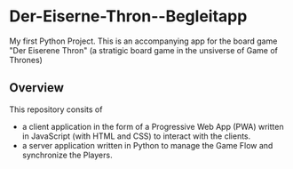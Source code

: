 # Der-Eiserne-Thron--Begleitapp
My first Python Project. This is an accompanying app for the board game "Der Eiserene Thron" (a stratigic board game in the unsiverse of Game of Thrones)

## Overview
This repository consits of 
- a client application in the form of a Progressive Web App (PWA) written in JavaScript (with HTML and CSS) to interact with the clients.
- a server application written in Python to manage the Game Flow and synchronize the Players.
